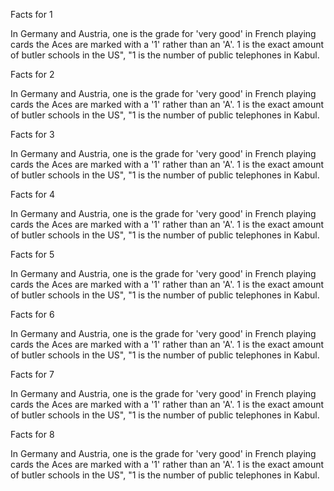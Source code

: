 Facts for 1

In Germany and Austria, one is the grade for 'very good' 
in French playing cards the Aces are marked with a '1' rather than an 'A'.
1 is the exact amount of butler schools in the US", "1 is the number of public telephones in Kabul.

Facts for 2

In Germany and Austria, one is the grade for 'very good' 
in French playing cards the Aces are marked with a '1' rather than an 'A'.
1 is the exact amount of butler schools in the US", "1 is the number of public telephones in Kabul.

Facts for 3

In Germany and Austria, one is the grade for 'very good' 
in French playing cards the Aces are marked with a '1' rather than an 'A'.
1 is the exact amount of butler schools in the US", "1 is the number of public telephones in Kabul.

Facts for 4

In Germany and Austria, one is the grade for 'very good' 
in French playing cards the Aces are marked with a '1' rather than an 'A'.
1 is the exact amount of butler schools in the US", "1 is the number of public telephones in Kabul.

Facts for 5

In Germany and Austria, one is the grade for 'very good' 
in French playing cards the Aces are marked with a '1' rather than an 'A'.
1 is the exact amount of butler schools in the US", "1 is the number of public telephones in Kabul.

Facts for 6

In Germany and Austria, one is the grade for 'very good' 
in French playing cards the Aces are marked with a '1' rather than an 'A'.
1 is the exact amount of butler schools in the US", "1 is the number of public telephones in Kabul.

Facts for 7

In Germany and Austria, one is the grade for 'very good' 
in French playing cards the Aces are marked with a '1' rather than an 'A'.
1 is the exact amount of butler schools in the US", "1 is the number of public telephones in Kabul.

Facts for 8

In Germany and Austria, one is the grade for 'very good' 
in French playing cards the Aces are marked with a '1' rather than an 'A'.
1 is the exact amount of butler schools in the US", "1 is the number of public telephones in Kabul.
